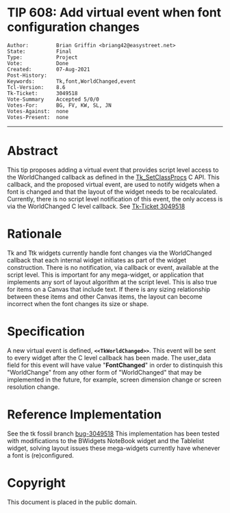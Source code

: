 # TIP 608: Add virtual event when font configuration changes
	Author:         Brian Griffin <briang42@easystreet.net>
	State:          Final
	Type:           Project
	Vote:           Done
	Created:        07-Aug-2021
	Post-History:   
	Keywords:       Tk,font,WorldChanged,event
	Tcl-Version:    8.6
	Tk-Ticket:      3049518
	Vote-Summary    Accepted 5/0/0
	Votes-For:      BG, FV, KW, SL, JN
	Votes-Against:  none
	Votes-Present:  none
-----

# Abstract

This tip proposes adding a virtual event that provides script level
access to the WorldChanged callback as defined in the
[Tk_SetClassProcs](https://www.tcl.tk/man/tcl8.6/TkLib/SetClassProcs.html) C API.
This callback, and the proposed virtual
event, are used to notify widgets when a font is changed and that the
layout of the widget needs to be recalculated.  Currently, there is no
script level notification of this event, the only access is via the
WorldChanged C level callback.  See [Tk-Ticket 3049518](https://core.tcl-lang.org/tk/tktview/3049518fffffffffffffffffffffffffffffffff)

# Rationale

Tk and Ttk widgets currently handle font changes via the WorldChanged
callback that each internal widget initiates as part of the widget
construction.  There is no notification, via callback or event,
available at the script level.  This is important for any mega-widget,
or application that implements any sort of layout algorithm at the
script level.  This is also true for items on a Canvas that
include text.  If there is any sizing relationship between these items
and other Canvas items, the layout can become incorrect when the font changes
its size or shape.

# Specification

A new virtual event is defined, **`<<TkWorldChanged>>`**.  This event will
be sent to every widget after the C level callback has been made.  The
user_data field for this event will have value "**FontChanged**" in order
to distinquish this "WorldChange" from any other form of
"WorldChanged" that may be implemented in the future, for example, screen
dimension change or screen resolution change.

# Reference Implementation

See the tk fossil branch
[bug-3049518](https://core.tcl-lang.org/tk/timeline?r=bug-3049518&m&c=1e04d669539944b0)
This implementation has been tested with modifications to the BWidgets
NoteBook widget and the Tablelist widget, solving layout issues these
mega-widgets currently have whenever a font is (re)configured.

# Copyright

This document is placed in the public domain.


